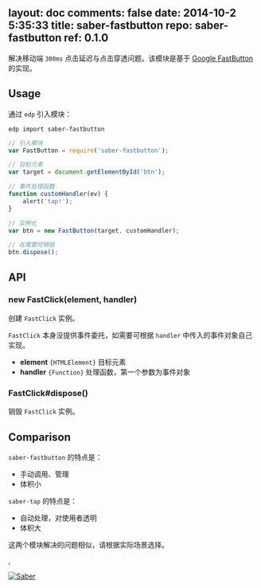 layout: doc
comments: false
date: 2014-10-2 5:35:33
title: saber-fastbutton
repo: saber-fastbutton
ref: 0.1.0
---

解决移动端 `300ms` 点击延迟与点击穿透问题。该模块是基于 [Google FastButton](https://developers.google.com/mobile/articles/fast_buttons) 的实现。

## Usage

通过 `edp` 引入模块：

    edp import saber-fastbutton

```js
// 引入模块
var FastButton = require('saber-fastbutton');

// 目标元素
var target = document.getElementById('btn');

// 事件处理函数
function customHandler(ev) {
    alert('tap!');
}

// 实例化
var btn = new FastButton(target, customHandler);

// 在需要时销毁
btn.dispose();
```

## API

### new FastClick(element, handler)

创建 `FastClick` 实例。

`FastClick` 本身没提供事件委托，如需要可根据 `handler` 中传入的事件对象自己实现。

+ **element** `{HTMLElement}` 目标元素
+ **handler** `{Function}` 处理函数，第一个参数为事件对象

### FastClick#dispose()

销毁 `FastClick` 实例。

## Comparison

`saber-fastbutton` 的特点是：

+ 手动调用、管理
+ 体积小

`saber-tap` 的特点是：

+ 自动处理，对使用者透明
+ 体积大

这两个模块解决的问题相似，请根据实际场景选择。

,

[![Saber](https://f.cloud.github.com/assets/157338/1485433/aeb5c72a-4714-11e3-87ae-7ef8ae66e605.png)](http://ecomfe.github.io/saber/)